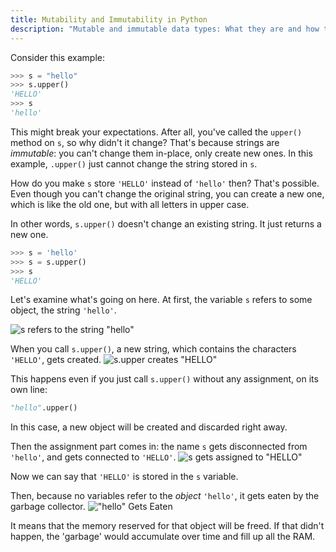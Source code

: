 ```yaml
---
title: Mutability and Immutability in Python
description: "Mutable and immutable data types: What they are and how they work."
---
```


Consider this example:
```python
>>> s = "hello"
>>> s.upper()
'HELLO'
>>> s
'hello'
```
This might break your expectations.
After all, you've called the `upper()` method on `s`, so why didn't it change? That's because strings are _immutable_: you can't change them in-place, only create new ones.
In this example, `.upper()` just cannot change the string stored in `s`.

How do you make `s` store `'HELLO'` instead of `'hello'` then? That's possible.
Even though you can't change the original string, you can create a new one, which is like the old one, but with all letters in upper case.

In other words, `s.upper()` doesn't change an existing string.
It just returns a new one.
```python
>>> s = 'hello'
>>> s = s.upper()
>>> s
'HELLO'
```

Let's examine what's going on here.
At first, the variable `s` refers to some object, the string `'hello'`.

![s refers to the string "hello"](/static/images/content/mutability/s_refers_hello.webp)

When you call `s.upper()`, a new string, which contains the characters `'HELLO'`, gets created.
![s.upper creates "HELLO"](/static/images/content/mutability/s_upper_creates_HELLO.webp)

This happens even if you just call `s.upper()` without any assignment, on its own line:
```python
"hello".upper()
```
In this case, a new object will be created and discarded right away.

Then the assignment part comes in: the name `s` gets disconnected from `'hello'`, and gets connected to `'HELLO'`.
![s gets assigned to "HELLO"](/static/images/content/mutability/s_gets_assigned_to_HELLO.webp)

Now we can say that `'HELLO'` is stored in the `s` variable.

Then, because no variables refer to the _object_ `'hello'`, it gets eaten by the garbage collector.
!["hello" Gets Eaten](/static/images/content/mutability/hello_gets_eaten.webp)

It means that the memory reserved for that object will be freed. If that didn't happen, the 'garbage' would accumulate over time and fill up all the RAM.
